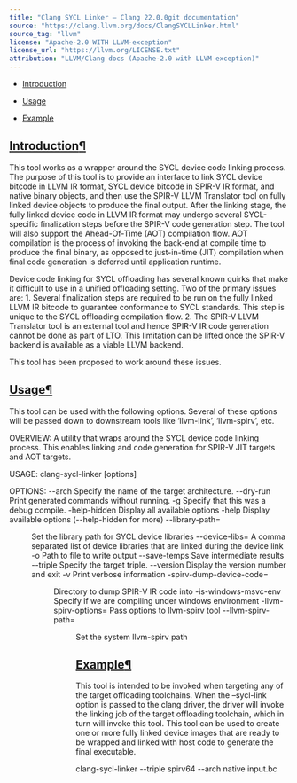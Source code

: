 ```yaml
---
title: "Clang SYCL Linker — Clang 22.0.0git documentation"
source: "https://clang.llvm.org/docs/ClangSYCLLinker.html"
source_tag: "llvm"
license: "Apache-2.0 WITH LLVM-exception"
license_url: "https://llvm.org/LICENSE.txt"
attribution: "LLVM/Clang docs (Apache-2.0 with LLVM exception)"
---
```

*   [Introduction](#introduction)
    
*   [Usage](#usage)
    
*   [Example](#example)
    

[Introduction](#id2)[¶](#introduction "Link to this heading")
-------------------------------------------------------------

This tool works as a wrapper around the SYCL device code linking process. The purpose of this tool is to provide an interface to link SYCL device bitcode in LLVM IR format, SYCL device bitcode in SPIR-V IR format, and native binary objects, and then use the SPIR-V LLVM Translator tool on fully linked device objects to produce the final output. After the linking stage, the fully linked device code in LLVM IR format may undergo several SYCL-specific finalization steps before the SPIR-V code generation step. The tool will also support the Ahead-Of-Time (AOT) compilation flow. AOT compilation is the process of invoking the back-end at compile time to produce the final binary, as opposed to just-in-time (JIT) compilation when final code generation is deferred until application runtime.

Device code linking for SYCL offloading has several known quirks that make it difficult to use in a unified offloading setting. Two of the primary issues are: 1. Several finalization steps are required to be run on the fully linked LLVM IR bitcode to guarantee conformance to SYCL standards. This step is unique to the SYCL offloading compilation flow. 2. The SPIR-V LLVM Translator tool is an external tool and hence SPIR-V IR code generation cannot be done as part of LTO. This limitation can be lifted once the SPIR-V backend is available as a viable LLVM backend.

This tool has been proposed to work around these issues.

[Usage](#id3)[¶](#usage "Link to this heading")
-----------------------------------------------

This tool can be used with the following options. Several of these options will be passed down to downstream tools like ‘llvm-link’, ‘llvm-spirv’, etc.

OVERVIEW: A utility that wraps around the SYCL device code linking process.
This enables linking and code generation for SPIR-V JIT targets and AOT
targets.

USAGE: clang-sycl-linker \[options\]

OPTIONS:
  --arch <value>                Specify the name of the target architecture.
  --dry-run                     Print generated commands without running.
  -g                            Specify that this was a debug compile.
  -help-hidden                  Display all available options
  -help                         Display available options (--help-hidden for more)
  --library-path=<dir>          Set the library path for SYCL device libraries
  --device-libs=<value>         A comma separated list of device libraries that are linked during the device link
  -o <path>                     Path to file to write output
  --save-temps                  Save intermediate results
  --triple <value>              Specify the target triple.
  --version                     Display the version number and exit
  -v                            Print verbose information
  -spirv-dump-device-code=<dir> Directory to dump SPIR-V IR code into
  -is-windows-msvc-env          Specify if we are compiling under windows environment
  -llvm-spirv-options=<value>   Pass options to llvm-spirv tool
  --llvm-spirv-path=<dir>       Set the system llvm-spirv path

[Example](#id4)[¶](#example "Link to this heading")
---------------------------------------------------

This tool is intended to be invoked when targeting any of the target offloading toolchains. When the –sycl-link option is passed to the clang driver, the driver will invoke the linking job of the target offloading toolchain, which in turn will invoke this tool. This tool can be used to create one or more fully linked device images that are ready to be wrapped and linked with host code to generate the final executable.

clang-sycl-linker --triple spirv64 --arch native input.bc